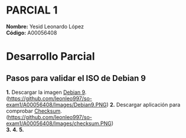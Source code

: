 # PARCIAL 1   
**Nombre:** Yesid Leonardo López  
**Código:** A00056408  
# Desarrollo Parcial  
## Pasos para validar el ISO de Debian 9  
**1.** Descargar la imagen [Debian 9](https://cdimage.debian.org/debian-cd/current/amd64/iso-cd/debian-9.4.0-amd64-netinst.iso).  
(https://github.com/leonleo997/so-exam1/A00056408/Images/Debian9.PNG)
**2.** Descargar aplicación para comprobar [Checksum](https://download.cnet.com/MD5-SHA-Checksum-Utility/3001-2092_4-10911445.html).  
(https://github.com/leonleo997/so-exam1/A00056408/Images/checksum.PNG)  
**3.** 
**4.**
**5.**

